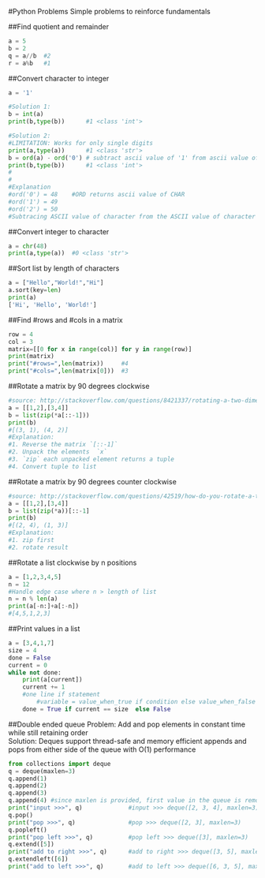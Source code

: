 #Python Problems
Simple problems to reinforce fundamentals

##Find quotient and remainder
```python
a = 5
b = 2
q = a//b  #2
r = a%b   #1
```

##Convert character to integer
```python
a = '1'

#Solution 1:
b = int(a)
print(b,type(b))      #1 <class 'int'>

#Solution 2:
#LIMITATION: Works for only single digits
print(a,type(a))      #1 <class 'str'>
b = ord(a) - ord('0') # subtract ascii value of '1' from ascii value of '0' , result is an integer of value 1
print(b,type(b))      #1 <class 'int'>
#
#
#Explanation
#ord('0') = 48    #ORD returns ascii value of CHAR
#ord('1') = 49
#ord('2') = 50
#Subtracing ASCII value of character from the ASCII value of character 0 returns the difference - AKA result as int
````
##Convert integer to character
````python
a = chr(48)
print(a,type(a))  #0 <class 'str'>
````


##Sort list by length of characters
````python
a = ["Hello","World!","Hi"]
a.sort(key=len)
print(a)
['Hi', 'Hello', 'World!']
````

##Find #rows and #cols in a matrix
````python
row = 4
col = 3
matrix=[[0 for x in range(col)] for y in range(row)]
print(matrix)
print("#rows=",len(matrix))     #4
print("#cols=",len(matrix[0]))  #3
````


##Rotate a matrix by 90 degrees clockwise
````python
#source: http://stackoverflow.com/questions/8421337/rotating-a-two-dimensional-array-in-python
a = [[1,2],[3,4]]
b = list(zip(*a[::-1]))
print(b)
#[(3, 1), (4, 2)]
#Explanation:
#1. Reverse the matrix `[::-1]`
#2. Unpack the elements  `x` 
#3. `zip` each unpacked element returns a tuple
#4. Convert tuple to list
````

##Rotate a matrix by 90 degrees counter clockwise
````python
#source: http://stackoverflow.com/questions/42519/how-do-you-rotate-a-two-dimensional-array?lq=1
a = [[1,2],[3,4]]
b = list(zip(*a))[::-1]
print(b)
#[(2, 4), (1, 3)]
#Explanation:
#1. zip first 
#2. rotate result
````

##Rotate a list clockwise by n positions
````python
a = [1,2,3,4,5]
n = 12
#Handle edge case where n > length of list
n = n % len(a)
print(a[-n:]+a[:-n])
#[4,5,1,2,3]
````

##Print values in a list
````python
a = [3,4,1,7]
size = 4
done = False
current = 0
while not done:
	print(a[current])
	current += 1
	#one line if statement
        #variable = value_when_true if condition else value_when_false
	done = True if current == size  else False
````

##Double ended queue
Problem: Add and pop elements in constant time while still retaining order  
Solution: Deques support thread-safe and memory efficient appends and pops from either side of the queue 
with O(1) performance
```python
from collections import deque
q = deque(maxlen=3)
q.append(1)
q.append(2)
q.append(3)
q.append(4) #since maxlen is provided, first value in the queue is removed!
print("input >>>", q)             #input >>> deque([2, 3, 4], maxlen=3)
q.pop()
print("pop >>>", q)               #pop >>> deque([2, 3], maxlen=3) 
q.popleft()
print("pop left >>>", q)          #pop left >>> deque([3], maxlen=3)
q.extend([5])
print("add to right >>>", q)      #add to right >>> deque([3, 5], maxlen=3)
q.extendleft([6])
print("add to left >>>", q)       #add to left >>> deque([6, 3, 5], maxlen=3)

````

